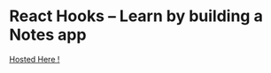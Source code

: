 # React Hooks – Learn by building a Notes app

[Hosted Here !](https://blog.flexiple.com/react-hooks-learn-by-building-a-notes-app/)